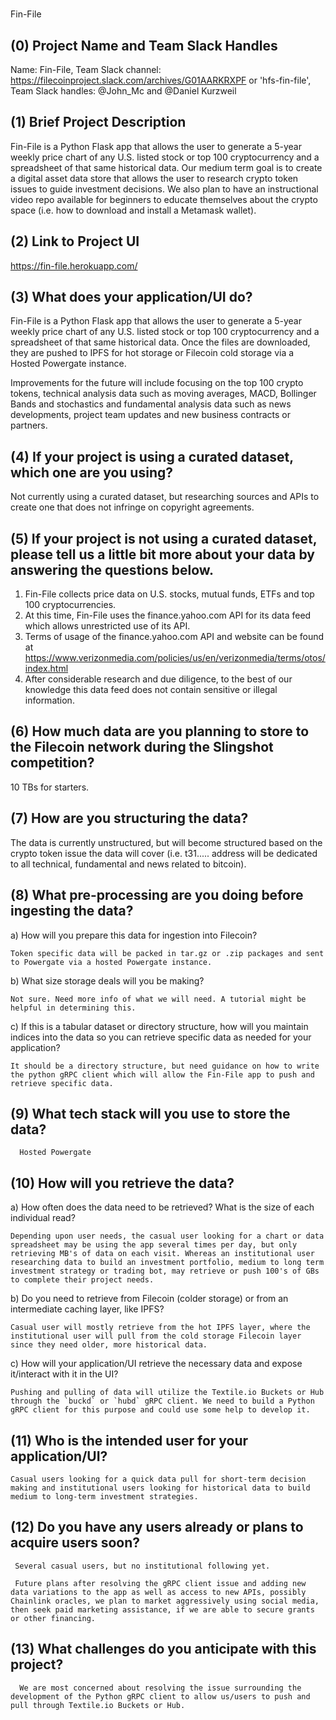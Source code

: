 # <Project Name>

Fin-File

## (0) Project Name and Team Slack Handles

Name: Fin-File, Team Slack channel: https://filecoinproject.slack.com/archives/G01AARKRXPF or 'hfs-fin-file', Team Slack handles: @John_Mc and @Daniel Kurzweil

## (1) Brief Project Description

Fin-File is a Python Flask app that allows the user to generate a 5-year weekly price chart of any U.S. listed stock or top 100 cryptocurrency and a spreadsheet of that same historical data. Our medium term goal is to create a digital asset data store that allows the user to research crypto token issues to guide investment decisions.  We also plan to have an instructional video repo available for beginners to educate themselves about the crypto space (i.e. how to download and install a Metamask wallet).

## (2) Link to Project UI

https://fin-file.herokuapp.com/

## (3) What does your application/UI do?

 Fin-File is a Python Flask app that allows the user to generate a 5-year weekly price chart of any U.S. listed stock or top 100 cryptocurrency and a spreadsheet of that same historical data. Once the files are downloaded, they are pushed to IPFS for hot storage or Filecoin cold storage via a Hosted Powergate instance.  

 Improvements for the future will include focusing on the top 100 crypto tokens, technical analysis data such as moving averages, MACD, Bollinger Bands and stochastics and fundamental analysis data such as news developments, project team updates and new business contracts or partners.

## (4) If your project is using a curated dataset, which one are you using?

Not currently using a curated dataset, but researching sources and APIs to create one that does not infringe on copyright agreements.

## (5) If your project is not using a curated dataset, please tell us a little bit more about your data by answering the questions below.

1) Fin-File collects price data on U.S. stocks, mutual funds, ETFs and top 100 cryptocurrencies.
2) At this time, Fin-File uses the finance.yahoo.com API for its data feed which allows unrestricted use of its API.
3) Terms of usage of the finance.yahoo.com API and website can be found at https://www.verizonmedia.com/policies/us/en/verizonmedia/terms/otos/index.html
4) After considerable research and due diligence, to the best of our knowledge this data feed does not contain sensitive or illegal information.

## (6) How much data are you planning to store to the Filecoin network during the Slingshot competition?

10 TBs for starters.

## (7) How are you structuring the data?

The data is currently unstructured, but will become structured based on the crypto token issue the data will cover (i.e. t31..... address will be dedicated to all technical, fundamental and news related to bitcoin).

## (8) What pre-processing are you doing before ingesting the data?
a) How will you prepare this data for ingestion into Filecoin?

    Token specific data will be packed in tar.gz or .zip packages and sent to Powergate via a hosted Powergate instance.

b) What size storage deals will you be making?

    Not sure. Need more info of what we will need. A tutorial might be helpful in determining this.

c) If this is a tabular dataset or directory structure, how will you maintain indices into the data so you can retrieve specific data as needed for your application?

    It should be a directory structure, but need guidance on how to write the python gRPC client which will allow the Fin-File app to push and retrieve specific data.


## (9)  What tech stack will you use to store the data?

      Hosted Powergate

## (10) How will you retrieve the data?

a) How often does the data need to be retrieved? What is the size of each individual read?

    Depending upon user needs, the casual user looking for a chart or data spreadsheet may be using the app several times per day, but only retrieving MB's of data on each visit. Whereas an institutional user researching data to build an investment portfolio, medium to long term investment strategy or trading bot, may retrieve or push 100's of GBs to complete their project needs.

b) Do you need to retrieve from Filecoin (colder storage) or from an intermediate caching layer, like IPFS?

    Casual user will mostly retrieve from the hot IPFS layer, where the institutional user will pull from the cold storage Filecoin layer since they need older, more historical data.

c) How will your application/UI retrieve the necessary data and expose it/interact with it in the UI?

    Pushing and pulling of data will utilize the Textile.io Buckets or Hub through the `buckd` or `hubd` gRPC client. We need to build a Python gRPC client for this purpose and could use some help to develop it.


## (11) Who is the intended user for your application/UI?

    Casual users looking for a quick data pull for short-term decision making and institutional users looking for historical data to build medium to long-term investment strategies.

## (12) Do you have any users already or plans to acquire users soon?

     Several casual users, but no institutional following yet.

     Future plans after resolving the gRPC client issue and adding new data variations to the app as well as access to new APIs, possibly Chainlink oracles, we plan to market aggressively using social media, then seek paid marketing assistance, if we are able to secure grants or other financing.

## (13) What challenges do you anticipate with this project?

      We are most concerned about resolving the issue surrounding the development of the Python gRPC client to allow us/users to push and pull through Textile.io Buckets or Hub.
